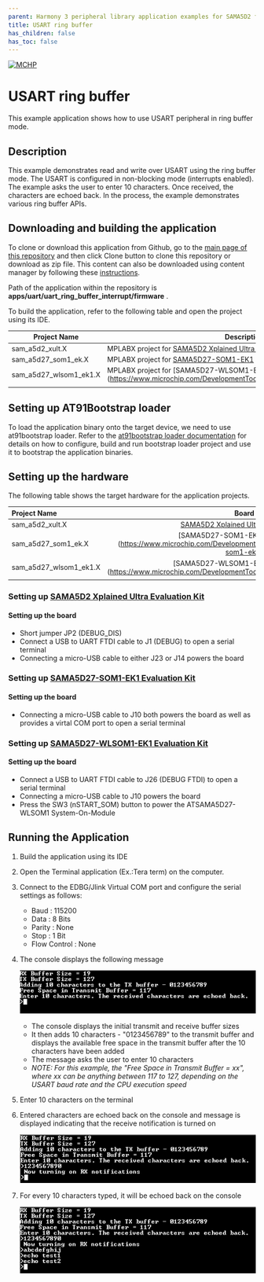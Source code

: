 ```yaml
---
parent: Harmony 3 peripheral library application examples for SAMA5D2 family
title: USART ring buffer 
has_children: false
has_toc: false
---
```


[![MCHP](https://www.microchip.com/ResourcePackages/Microchip/assets/dist/images/logo.png)](https://www.microchip.com)

# USART ring buffer

This example application shows how to use USART peripheral in ring buffer mode.

## Description

This example demonstrates read and write over USART using the ring buffer mode. The USART is configured in non-blocking mode (interrupts enabled). The example asks the user to enter 10 characters. Once received, the characters are echoed back. In the process, the example demonstrates various ring buffer APIs.

## Downloading and building the application

To clone or download this application from Github, go to the [main page of this repository](https://github.com/Microchip-MPLAB-Harmony/csp_apps_sam_a5d2) and then click Clone button to clone this repository or download as zip file.
This content can also be downloaded using content manager by following these [instructions](https://github.com/Microchip-MPLAB-Harmony/contentmanager/wiki).

Path of the application within the repository is **apps/uart/uart_ring_buffer_interrupt/firmware** .

To build the application, refer to the following table and open the project using its IDE.

| Project Name      | Description                                    |
| ----------------- | ---------------------------------------------- |
| sam_a5d2_xult.X | MPLABX project for [SAMA5D2 Xplained Ultra Evaluation Kit](https://www.microchip.com/DevelopmentTools/ProductDetails/ATSAMA5D2C-XULT) |
| sam_a5d27_som1_ek.X | MPLABX project for [SAMA5D27-SOM1-EK1](https://www.microchip.com/DevelopmentTools/ProductDetails/atsama5d27-som1-ek1) |
| sam_a5d27_wlsom1_ek1.X | MPLABX project for [SAMA5D27-WLSOM1-EK1] (https://www.microchip.com/DevelopmentTools/ProductDetails/PartNO/DM320117) | 
|||

## Setting up AT91Bootstrap loader

To load the application binary onto the target device, we need to use at91bootstrap loader. Refer to the [at91bootstrap loader documentation](../../docs/readme_bootstrap.md) for details on how to configure, build and run bootstrap loader project and use it to bootstrap the application binaries.

## Setting up the hardware

The following table shows the target hardware for the application projects.

| Project Name| Board|
|:---------|:---------:|
| sam_a5d2_xult.X        | [SAMA5D2 Xplained Ultra Evaluation Kit](https://www.microchip.com/DevelopmentTools/ProductDetails/ATSAMA5D2C-XULT) |
| sam_a5d27_som1_ek.X    | [SAMA5D27-SOM1-EK1 Evaluation Kit] (https://www.microchip.com/DevelopmentTools/ProductDetails/atsama5d27-som1-ek1) |
| sam_a5d27_wlsom1_ek1.X | [SAMA5D27-WLSOM1-EK1 Evaluation Kit] (https://www.microchip.com/DevelopmentTools/ProductDetails/PartNO/DM320117) |
|||


### Setting up [SAMA5D2 Xplained Ultra Evaluation Kit](https://www.microchip.com/DevelopmentTools/ProductDetails/ATSAMA5D2C-XULT)

#### Setting up the board

- Short jumper JP2 (DEBUG_DIS)
- Connect a USB to UART FTDI cable to J1 (DEBUG) to open a serial terminal
- Connecting a micro-USB cable to either J23 or J14 powers the board

### Setting up [SAMA5D27-SOM1-EK1 Evaluation Kit](https://www.microchip.com/DevelopmentTools/ProductDetails/atsama5d27-som1-ek1)

#### Setting up the board

- Connecting a micro-USB cable to J10 both powers the board as well as provides a virtal COM port to open a serial terminal

### Setting up [SAMA5D27-WLSOM1-EK1 Evaluation Kit](https://www.microchip.com/DevelopmentTools/ProductDetails/PartNO/DM320117)

#### Setting up the board

- Connect a USB to UART FTDI cable to J26 (DEBUG FTDI) to open a serial terminal
- Connecting a micro-USB cable to J10 powers the board
- Press the SW3 (nSTART_SOM) button to power the ATSAMA5D27-WLSOM1 System-On-Module


## Running the Application

1. Build the application using its IDE
2. Open the Terminal application (Ex.:Tera term) on the computer.
3. Connect to the EDBG/Jlink Virtual COM port and configure the serial settings as follows:
    - Baud : 115200
    - Data : 8 Bits
    - Parity : None
    - Stop : 1 Bit
    - Flow Control : None
4. The console displays the following message

    ![output](images/output_usart_ring_buffer_interrupt_1.png)

    - The console displays the initial transmit and receive buffer sizes
    - It then adds 10 characters - "0123456789" to the transmit buffer and displays the available free space in the transmit buffer after the 10 characters have been added
    - The message asks the user to enter 10 characters
    - *NOTE: For this example, the "Free Space in Transmit Buffer = xx", where xx can be anything between 117 to 127, depending on the USART baud rate and the CPU execution speed*

5. Enter 10 characters on the terminal
6. Entered characters are echoed back on the console and message is displayed indicating that the receive notification is turned on

    ![output](images/output_usart_ring_buffer_interrupt_2.png)

7. For every 10 characters typed, it will be echoed back on the console

    ![output](images/output_usart_ring_buffer_interrupt_3.png)
